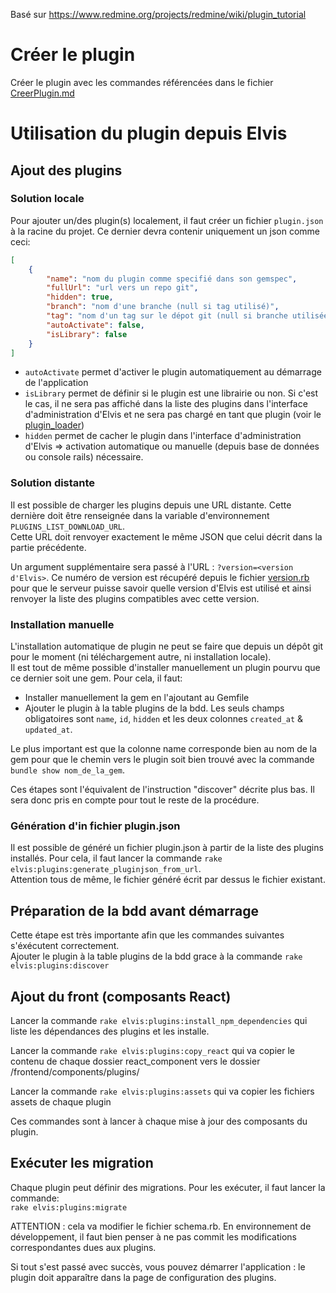 Basé sur https://www.redmine.org/projects/redmine/wiki/plugin_tutorial
# Créer le plugin
Créer le plugin avec les commandes référencées dans le fichier [CreerPlugin.md](CreerPlugin.md)


# Utilisation du plugin depuis Elvis
## Ajout des plugins

### Solution locale
Pour ajouter un/des plugin(s) localement, il faut créer un fichier `plugin.json` à la racine du projet. Ce dernier devra contenir uniquement un json comme ceci:
```json
[
    {
        "name": "nom du plugin comme specifié dans son gemspec",
        "fullUrl": "url vers un repo git",
        "hidden": true,
        "branch": "nom d'une branche (null si tag utilisé)",
        "tag": "nom d'un tag sur le dépot git (null si branche utilisée)",
        "autoActivate": false,
        "isLibrary": false
    }
]
```

- `autoActivate` permet d'activer le plugin automatiquement au démarrage de l'application
- `isLibrary` permet de définir si le plugin est une librairie ou non. Si c'est le cas, il ne sera pas affiché dans la liste des plugins dans l'interface d'administration d'Elvis et ne sera pas chargé en tant que plugin (voir le [plugin_loader](../lib/elvis/plugin_loader.rb))
- `hidden` permet de cacher le plugin dans l'interface d'administration d'Elvis => activation automatique ou manuelle (depuis base de données ou console rails) nécessaire.

### Solution distante
Il est possible de charger les plugins depuis une URL distante. Cette dernière doit être renseignée dans la variable d'environnement `PLUGINS_LIST_DOWNLOAD_URL`.  
Cette URL doit renvoyer exactement le même JSON que celui décrit dans la partie précédente.  

Un argument supplémentaire sera passé à l'URL : `?version=<version d'Elvis>`. Ce numéro de version est récupéré depuis le fichier [version.rb](../lib/elvis/version.rb)
pour que le serveur puisse savoir quelle version d'Elvis est utilisé et ainsi renvoyer la liste des plugins compatibles avec cette version.

### Installation manuelle
L'installation automatique de plugin ne peut se faire que depuis un dépôt git pour le moment (ni téléchargement autre, ni installation locale).  
Il est tout de même possible d'installer manuellement un plugin pourvu que ce dernier soit une gem. Pour cela, il faut:
- Installer manuellement la gem en l'ajoutant au Gemfile
- Ajouter le plugin à la table plugins de la bdd. Les seuls champs obligatoires sont `name`, `id`, `hidden` et les deux colonnes `created_at` & `updated_at`.

Le plus important est que la colonne name corresponde bien au nom de la gem pour que le chemin vers le plugin soit bien trouvé avec la commande `bundle show nom_de_la_gem`.

Ces étapes sont l'équivalent de l'instruction "discover" décrite plus bas. Il sera donc pris en compte pour tout le reste de la procédure.

### Génération d'in fichier plugin.json
Il est possible de généré un fichier plugin.json à partir de la liste des plugins installés. Pour cela, il faut lancer la commande `rake elvis:plugins:generate_pluginjson_from_url`.  
Attention tous de même, le fichier généré écrit par dessus le fichier existant.

## Préparation de la bdd avant démarrage
Cette étape est très importante afin que les commandes suivantes s'éxécutent correctement.  
Ajouter le plugin à la table plugins de la bdd grace à la commande `rake elvis:plugins:discover`  

## Ajout du front (composants React)
Lancer la commande `rake elvis:plugins:install_npm_dependencies` qui liste les dépendances des plugins et les installe.

Lancer la commande `rake elvis:plugins:copy_react` qui va copier  le contenu de chaque dossier react_component vers le dossier /frontend/components/plugins/<nom du plugin> 

Lancer la commande `rake elvis:plugins:assets` qui va copier les fichiers assets de chaque plugin

Ces commandes sont à lancer à chaque mise à jour des composants du plugin.

## Exécuter les migration
Chaque plugin peut définir des migrations. Pour les exécuter, il faut lancer la commande:  
`rake elvis:plugins:migrate`  

ATTENTION : cela va modifier le fichier schema.rb. En environnement de développement, il faut bien penser à ne pas commit les modifications correspondantes dues aux plugins.

Si tout s'est passé avec succès, vous pouvez démarrer l'application : le plugin doit apparaître dans la page de configuration des plugins.  
